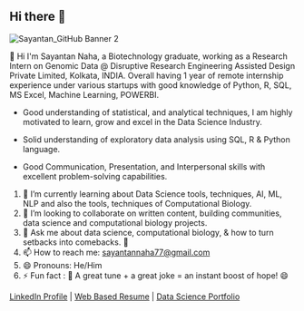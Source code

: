 ## Hi there 👋
![Sayantan_GitHub Banner 2](https://github.com/user-attachments/assets/d7069d16-df83-4763-a76c-e4f0ce9476da)

👋 Hi I'm Sayantan Naha, a Biotechnology graduate, working as a Research Intern on Genomic Data @ Disruptive Research Engineering Assisted Design Private Limited, Kolkata, INDIA.
Overall having 1 year of remote internship experience under various startups with good knowledge of Python, R, SQL, MS Excel, Machine Learning, POWERBI.

- Good understanding of statistical, and analytical techniques, I am highly motivated to learn, grow and excel in the Data Science Industry.

- Solid understanding of exploratory data analysis using SQL, R & Python language.

- Good Communication, Presentation, and Interpersonal skills with excellent problem-solving capabilities.

1. 🌱 I’m currently learning about Data Science tools, techniques, AI, ML, NLP and also the tools, techniques of Computational Biology.
2. 👯 I’m looking to collaborate on written content, building communities, data science and computational biology projects.
3. 💬 Ask me about data science, computational biology, & how to turn setbacks into comebacks. 🚀
4. 📫 How to reach me: sayantannaha77@gmail.com
5. 😄 Pronouns: He/Him
6. ⚡ Fun fact : 🎼 A great tune + a great joke = an instant boost of hope! 😄

[LinkedIn Profile](linkedin.com/in/sayantann) | [Web Based Resume](bold.pro/my/sayantan-naha-240923214510) | [Data Science Portfolio](https://www.datacamp.com/portfolio/sayantannaha6)
